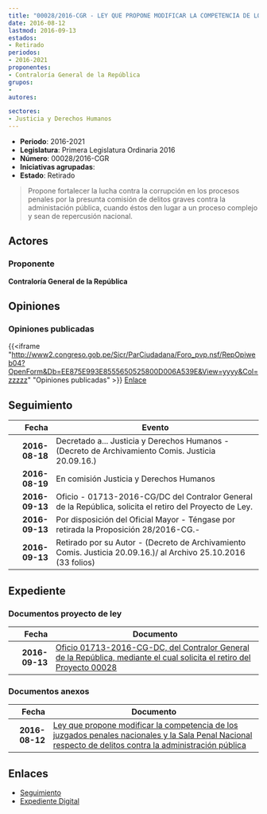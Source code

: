 ```yaml
---
title: "00028/2016-CGR - LEY QUE PROPONE MODIFICAR LA COMPETENCIA DE LOS JUZGADOS PENALES NACIONALES Y LA SALA PENAL NACIONAL RESPECTO DE DELITOS CONTRA LA ADMINISTRACIÓN PÚBLICA"
date: 2016-08-12
lastmod: 2016-09-13
estados:
- Retirado
periodos:
- 2016-2021
proponentes:
- Contraloría General de la República
grupos:
- 
autores:

sectores:
- Justicia y Derechos Humanos 
---
```

- **Periodo**: 2016-2021
- **Legislatura**: Primera Legislatura Ordinaria 2016
- **Número**: 00028/2016-CGR
- **Iniciativas agrupadas**: 
- **Estado**: Retirado

> Propone fortalecer la lucha contra la corrupción en los procesos penales por la presunta comisión de delitos graves contra la administación pública, cuando éstos den lugar a un proceso complejo y sean de repercusión nacional.


## Actores

### Proponente

**Contraloría General de la República**

## Opiniones

### Opiniones publicadas

{{<iframe "http://www2.congreso.gob.pe/Sicr/ParCiudadana/Foro_pvp.nsf/RepOpiweb04?OpenForm&Db=EE875E993E8555650525800D006A539E&View=yyyy&Col=zzzzz" "Opiniones publicadas" >}}
[Enlace](http://www2.congreso.gob.pe/Sicr/ParCiudadana/Foro_pvp.nsf/RepOpiweb04?OpenForm&Db=EE875E993E8555650525800D006A539E&View=yyyy&Col=zzzzz)


## Seguimiento

| Fecha | Evento |
|------:|--------|
| **2016-08-18** | Decretado a... Justicia y Derechos Humanos - (Decreto de Archivamiento Comis. Justicia 20.09.16.) |
| **2016-08-19** | En comisión Justicia y Derechos Humanos |
| **2016-09-13** | Oficio - 01713-2016-CG/DC del Contralor General de la República, solicita el retiro del Proyecto de Ley. |
| **2016-09-13** | Por disposición del Oficial Mayor - Téngase por retirada la Proposición 28/2016-CG.- |
| **2016-09-13** | Retirado por su Autor - (Decreto de Archivamiento Comis. Justicia 20.09.16.)/ al Archivo 25.10.2016 (33 folios) |

## Expediente

### Documentos proyecto de ley

| Fecha | Documento |
|------:|-----------|
| **2016-09-13** | [Oficio 01713-2016-CG-DC, del Contralor General de la República, mediante el cual solicita el retiro del Proyecto 00028](http://www.leyes.congreso.gob.pe/Documentos/2016_2021/Oficios/Otras_Instituciones/OF-01713-2016-CG-DC.pdf) |

### Documentos anexos

| Fecha | Documento |
|------:|-----------|
| **2016-08-12** | [Ley que propone modificar la competencia de los juzgados penales nacionales y la Sala Penal Nacional respecto de delitos contra la administración pública](http://www.leyes.congreso.gob.pe/Documentos/2016_2021/Proyectos_de_Ley_y_de_Resoluciones_Legislativas/PL00028_20160812.pdf) |

## Enlaces

- [Seguimiento](http://www2.congreso.gob.pe/Sicr/TraDocEstProc/CLProLey2016.nsf/f7fff46988ca05b1052578e100829cc7/62e118f89fd5cef30525800d006b1c9e?OpenDocument)
- [Expediente Digital](http://www2.congreso.gob.pe/Sicr/TraDocEstProc/Expvirt_2011.nsf/visbusqptramdoc1621/00028?opendocument)

